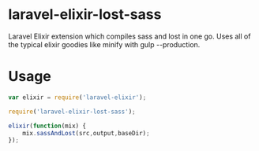 # laravel-elixir-lost-sass

Laravel Elixir extension which compiles sass and lost in one go. Uses all of the typical elixir goodies like minify with gulp --production.

# Usage

```js
var elixir = require('laravel-elixir');

require('laravel-elixir-lost-sass');

elixir(function(mix) {
    mix.sassAndLost(src,output,baseDir);
});
```